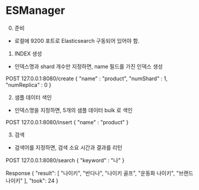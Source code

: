 # ESManager
0. 준비
- 로컬에 9200 포트로 Elasticsearch 구동되어 있어야 함.

1. INDEX 생성
- 인덱스명과 shard 개수만 지정하면, name 필드를 가진 인덱스 생성

POST 127.0.0.1:8080/create
{
    "name" : "product",
    "numShard" : 1,
    "numReplica" : 0
}

2. 샘플 데이터 색인
- 인덱스명을 지정하면, 5개의 샘플 데이터 bulk 로 색인

POST 127.0.0.1:8080/insert
{
    "name" : "product"
}

3. 검색
- 검색어를 지정하면, 검색 소요 시간과 결과를 리턴

POST 127.0.0.1:8080/search
{
    "keyword" : "나"
}

Response
{
    "result": [
        "나이키",
        "반다나",
        "나이키 골프",
        "운동화 나이키",
        "브랜드 나이키"
    ],
    "took": 24
}

